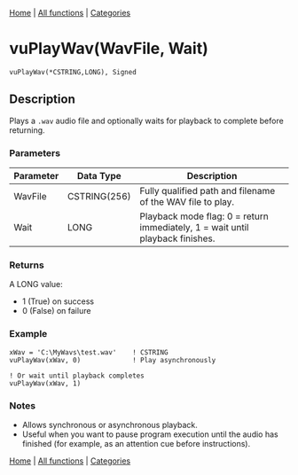 [Home](../index.md) | [All functions](../all-functions.md) | [Categories](../categories/index.md)

# vuPlayWav(WavFile, Wait)

```Prototype
vuPlayWav(*CSTRING,LONG), Signed
```


## Description
Plays a `.wav` audio file and optionally waits for playback to complete before returning.

### Parameters

| Parameter | Data Type    | Description                                                                 |
|-----------|--------------|-----------------------------------------------------------------------------|
| WavFile   | CSTRING(256) | Fully qualified path and filename of the WAV file to play.                  |
| Wait      | LONG         | Playback mode flag: 0 = return immediately, 1 = wait until playback finishes. |

### Returns
A LONG value:  
- 1 (True) on success  
- 0 (False) on failure  

### Example

```Clarion
xWav = 'C:\MyWavs\test.wav'    ! CSTRING
vuPlayWav(xWav, 0)             ! Play asynchronously

! Or wait until playback completes
vuPlayWav(xWav, 1)
```

### Notes
- Allows synchronous or asynchronous playback.  
- Useful when you want to pause program execution until the audio has finished (for example, as an attention cue before instructions).

[Home](../index.md) | [All functions](../all-functions.md) | [Categories](../categories/index.md)
